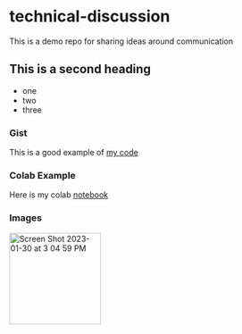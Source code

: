 # technical-discussion
This is a demo repo for sharing ideas around communication


## This is a second heading

* one 
* two 
* three

### Gist

This is a good example of [my code](https://gist.github.com/skochxg447/36cbf022407b4bf32dd64dd493f082d9)

### Colab Example
Here is my colab [notebook](https://github.com/skochxg447/technical-discussion/blob/main/Welcome_To_Colaboratory.ipynb)

### Images

<img width="164" alt="Screen Shot 2023-01-30 at 3 04 59 PM" src="https://user-images.githubusercontent.com/123999256/215616616-f7429f05-6b63-4a2a-9a99-cb888a88c995.png">
